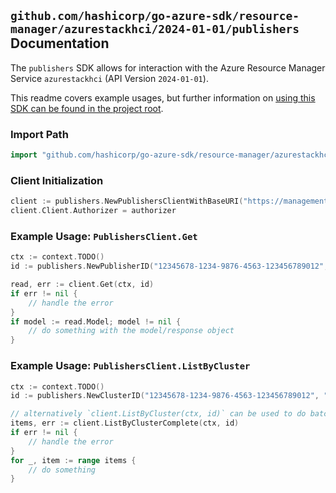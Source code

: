 
## `github.com/hashicorp/go-azure-sdk/resource-manager/azurestackhci/2024-01-01/publishers` Documentation

The `publishers` SDK allows for interaction with the Azure Resource Manager Service `azurestackhci` (API Version `2024-01-01`).

This readme covers example usages, but further information on [using this SDK can be found in the project root](https://github.com/hashicorp/go-azure-sdk/tree/main/docs).

### Import Path

```go
import "github.com/hashicorp/go-azure-sdk/resource-manager/azurestackhci/2024-01-01/publishers"
```


### Client Initialization

```go
client := publishers.NewPublishersClientWithBaseURI("https://management.azure.com")
client.Client.Authorizer = authorizer
```


### Example Usage: `PublishersClient.Get`

```go
ctx := context.TODO()
id := publishers.NewPublisherID("12345678-1234-9876-4563-123456789012", "example-resource-group", "clusterValue", "publisherValue")

read, err := client.Get(ctx, id)
if err != nil {
	// handle the error
}
if model := read.Model; model != nil {
	// do something with the model/response object
}
```


### Example Usage: `PublishersClient.ListByCluster`

```go
ctx := context.TODO()
id := publishers.NewClusterID("12345678-1234-9876-4563-123456789012", "example-resource-group", "clusterValue")

// alternatively `client.ListByCluster(ctx, id)` can be used to do batched pagination
items, err := client.ListByClusterComplete(ctx, id)
if err != nil {
	// handle the error
}
for _, item := range items {
	// do something
}
```
